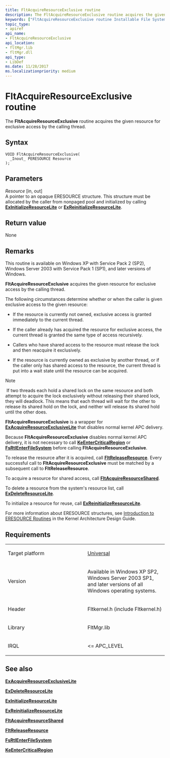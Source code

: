 ```yaml
---
title: FltAcquireResourceExclusive routine
description: The FltAcquireResourceExclusive routine acquires the given resource for exclusive access by the calling thread.
keywords: ["FltAcquireResourceExclusive routine Installable File System Drivers"]
topic_type:
- apiref
api_name:
- FltAcquireResourceExclusive
api_location:
- fltMgr.lib
- fltMgr.dll
api_type:
- LibDef
ms.date: 11/28/2017
ms.localizationpriority: medium
---
```


# FltAcquireResourceExclusive routine


The **FltAcquireResourceExclusive** routine acquires the given resource for exclusive access by the calling thread.

Syntax
------

```ManagedCPlusPlus
VOID FltAcquireResourceExclusive(
  _Inout_ PERESOURCE Resource
);
```

Parameters
----------

*Resource* \[in, out\]  
A pointer to an opaque ERESOURCE structure. This structure must be allocated by the caller from nonpaged pool and initialized by calling [**ExInitializeResourceLite**](/windows-hardware/drivers/ddi/wdm/nf-wdm-exinitializeresourcelite) or [**ExReinitializeResourceLite**](/windows-hardware/drivers/ddi/wdm/nf-wdm-exreinitializeresourcelite).

Return value
------------

None

Remarks
-------

This routine is available on Windows XP with Service Pack 2 (SP2), Windows Server 2003 with Service Pack 1 (SP1), and later versions of Windows.

**FltAcquireResourceExclusive** acquires the given resource for exclusive access by the calling thread.

The following circumstances determine whether or when the caller is given exclusive access to the given resource:

-   If the resource is currently not owned, exclusive access is granted immediately to the current thread.

-   If the caller already has acquired the resource for exclusive access, the current thread is granted the same type of access recursively.

-   Callers who have shared access to the resource must release the lock and then reacquire it exclusively.

-   If the resource is currently owned as exclusive by another thread, or if the caller only has shared access to the resource, the current thread is put into a wait state until the resource can be acquired.

> [!NOTE]
> If two threads each hold a shared lock on the same resource and both attempt to acquire the lock exclusively without releasing their shared lock, they will deadlock. This means that each thread will wait for the other to release its shared hold on the lock, and neither will release its shared hold until the other does.

 

**FltAcquireResourceExclusive** is a wrapper for [**ExAcquireResourceExclusiveLite**](/previous-versions/ff544351(v=vs.85)) that disables normal kernel APC delivery.

Because **FltAcquireResourceExclusive** disables normal kernel APC delivery, it is not necessary to call [**KeEnterCriticalRegion**](/windows-hardware/drivers/ddi/ntddk/nf-ntddk-keentercriticalregion) or [**FsRtlEnterFileSystem**](fsrtlenterfilesystem.md) before calling **FltAcquireResourceExclusive**.

To release the resource after it is acquired, call [**FltReleaseResource**](fltreleaseresource.md). Every successful call to **FltAcquireResourceExclusive** must be matched by a subsequent call to **FltReleaseResource**.

To acquire a resource for shared access, call [**FltAcquireResourceShared**](fltacquireresourceshared.md).

To delete a resource from the system's resource list, call [**ExDeleteResourceLite**](/windows-hardware/drivers/ddi/wdm/nf-wdm-exdeleteresourcelite).

To initialize a resource for reuse, call [**ExReinitializeResourceLite**](/windows-hardware/drivers/ddi/wdm/nf-wdm-exreinitializeresourcelite).

For more information about ERESOURCE structures, see [Introduction to ERESOURCE Routines](../kernel/introduction-to-eresource-routines.md) in the Kernel Architecture Design Guide.

Requirements
------------

<table>
<colgroup>
<col width="50%" />
<col width="50%" />
</colgroup>
<tbody>
<tr class="odd">
<td align="left"><p>Target platform</p></td>
<td align="left"><a href="https://go.microsoft.com/fwlink/p/?linkid=531356" data-raw-source="[Universal](https://go.microsoft.com/fwlink/p/?linkid=531356)">Universal</a></td>
</tr>
<tr class="even">
<td align="left"><p>Version</p></td>
<td align="left"><p>Available in Windows XP SP2, Windows Server 2003 SP1, and later versions of all Windows operating systems.</p></td>
</tr>
<tr class="odd">
<td align="left"><p>Header</p></td>
<td align="left">Fltkernel.h (include Fltkernel.h)</td>
</tr>
<tr class="even">
<td align="left"><p>Library</p></td>
<td align="left">FltMgr.lib</td>
</tr>
<tr class="odd">
<td align="left"><p>IRQL</p></td>
<td align="left"><p>&lt;= APC_LEVEL</p></td>
</tr>
</tbody>
</table>

## See also


[**ExAcquireResourceExclusiveLite**](/previous-versions/ff544351(v=vs.85))

[**ExDeleteResourceLite**](/windows-hardware/drivers/ddi/wdm/nf-wdm-exdeleteresourcelite)

[**ExInitializeResourceLite**](/windows-hardware/drivers/ddi/wdm/nf-wdm-exinitializeresourcelite)

[**ExReinitializeResourceLite**](/windows-hardware/drivers/ddi/wdm/nf-wdm-exreinitializeresourcelite)

[**FltAcquireResourceShared**](fltacquireresourceshared.md)

[**FltReleaseResource**](fltreleaseresource.md)

[**FsRtlEnterFileSystem**](fsrtlenterfilesystem.md)

[**KeEnterCriticalRegion**](/windows-hardware/drivers/ddi/ntddk/nf-ntddk-keentercriticalregion)

 

